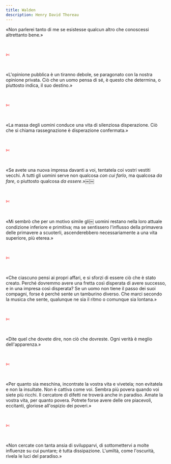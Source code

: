 ```yaml
---
title: Walden
description: Henry David Thoreau
---
```

«Non parlerei tanto di me se esistesse qualcun altro che conoscessi altrettanto bene.»

&nbsp;

<span style="color:red">✄</span>

&nbsp;

«L'opinione pubblica è un tiranno debole, se paragonato con la nostra opinione privata. Ciò che un uomo pensa di sé, è questo che determina, o piuttosto indica, il suo destino.»

&nbsp;

<span style="color:red">✄</span>

&nbsp;

«La massa degli uomini conduce una vita di silenziosa disperazione. Ciò che si chiama rassegnazione è disperazione confermata.»

&nbsp;

<span style="color:red">✄</span>

&nbsp;

«Se avete una nuova impresa davanti a voi, tentatela coi vostri vestiti vecchi. A tutti gli uomini serve non qualcosa _con cui farlo_, ma qualcosa _da fare_, o piuttosto qualcosa _da essere_.»￼￼

&nbsp;

<span style="color:red">✄</span>

&nbsp;

«Mi sembrò che per un motivo simile gli￼ uomini restano nella loro attuale condizione inferiore e primitiva; ma se sentissero l'influsso della primavera delle primavere a scuoterli, ascenderebbero necessariamente a una vita superiore, più eterea.»

&nbsp;

<span style="color:red">✄</span>

&nbsp;

«Che ciascuno pensi ai propri affari, e si sforzi di essere ciò che è stato creato.
Perché dovremmo avere una fretta così disperata di avere successo, e in una impresa così disperata? Se un uomo non tiene il passo dei suoi compagni, forse è perché sente un tamburino diverso. Che marci secondo la musica che sente, qualunque ne sia il ritmo o comunque sia lontana.»

&nbsp;

<span style="color:red">✄</span>

&nbsp;

«Dite quel che dovete dire, non ciò che dovreste. Ogni verità è meglio dell'apparenza.»

&nbsp;

<span style="color:red">✄</span>

&nbsp;

«Per quanto sia meschina, incontrate la vostra vita e vivetela; non evitatela e non la insultate. Non è cattiva come voi. Sembra più povera quando voi siete più ricchi. Il cercatore di difetti ne troverà anche in paradiso. Amate la vostra vita, per quanto povera. Potrete forse avere delle ore piacevoli, eccitanti, gloriose all'ospizio dei poveri.»

&nbsp;

<span style="color:red">✄</span>

&nbsp;

«Non cercate con tanta ansia di svilupparvi, di sottomettervi a molte influenze su cui puntare; è tutta dissipazione. L'umiltà, come l'oscurità, rivela le luci del paradiso.»
